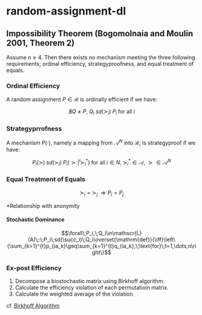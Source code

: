 # random-assignment-dl
<script type="text/javascript" async src="https://cdnjs.cloudflare.com/ajax/libs/mathjax/3.2.2/es5/tex-mml-chtml.min.js">
</script>
<script type="text/x-mathjax-config">
 MathJax.Hub.Config({
 tex2jax: {
 inlineMath: [['$', '$'] ],
 displayMath: [ ['$$','$$'], ["\\[","\\]"] ]
 }
 });
</script>


## Impossibility Theorem (Bogomolnaia and Moulin 2001, Theorem 2)
Assume $n\geq 4$. Then there exists no mechanism meeting the three following requirements; ordinal efficiency, strategyproofness, and equal treatment of equals. 

### Ordinal Efficiency
A random assignment $P\in\mathscr{R}$ is ordinally efficient if we have:
```math
\nexists Q\neq P,\;Q_i\;sd(\succ_i)\;P_i\;\text{for all}\;i
```

### Strategyprrofness
A mechanism $P(\cdot)$, namely a mapping from $\mathscr{A}^N$ into $\mathscr{R}$, is strategyproof if we have:
```math
P_i(\succ)\;sd(\succ_i)\;P_i(\succ|^i\succ_i^*)\;\text{for all}\;i\in N,\;\succ_i^*\in\mathscr{A},\;\succ\in\mathscr{A}^N
```

### Equal Treatment of Equals
```math
\succ_i=\succ_j\;\Rightarrow P_i=P_j
```
*Relationship with anonymity

#### Stochastic Dominance
```math
\forall\;P_i,\;Q_i\in\mathscr{L}(A)\;:\;P_i\;sd(\succ_i)\;Q_i\overset{\mathrm{def}}{\iff}\left\{\sum_{k=1}^{t}p_{ia_k}\geq\sum_{k=1}^{t}q_{ia_k},\;\text{for}\;t=1,\dots,n\right\}
```

### Ex-post Efficiency
1. Decompose a biostochastic matrix using Birkhoff algorithm. 
2. Calculate the efficiency violation of each permutatioin matrix. 
3. Calculate the weighted average of the violation. 

cf. [Birkhoff Algorithm](https://en.wikipedia.org/wiki/Birkhoff_algorithm)
